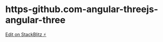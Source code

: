 # https-github.com-angular-threejs-angular-three

[Edit on StackBlitz ⚡️](https://stackblitz.com/edit/stackblitz-starters-dn3koj)